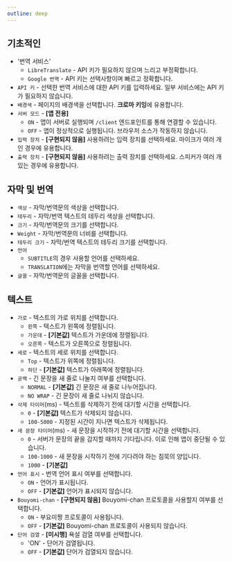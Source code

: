 ```yaml
---
outline: deep
---
```


## 기초적인
- '번역 서비스'
   - `LibreTranslate` - API 키가 필요하지 않으며 느리고 부정확합니다.
   - `Google 번역` - API 키는 선택사항이며 빠르고 정확합니다.
- `API 키` - 선택한 번역 서비스에 대한 API 키를 입력하세요. 일부 서비스에는 API 키가 필요하지 않습니다.
- `배경색` - 페이지의 배경색을 선택합니다. **크로마 키잉**에 유용합니다.
- `서버 모드` - **[앱 전용]**
   - `ON` - 앱이 서버로 실행되며 `/client` 엔드포인트를 통해 연결할 수 있습니다.
   - `OFF` - 앱이 정상적으로 실행됩니다. 브라우저 소스가 작동하지 않습니다.
- `입력 장치` - **[구현되지 않음]** 사용하려는 입력 장치를 선택하세요. 마이크가 여러 개인 경우에 유용합니다.
- `출력 장치` - **[구현되지 않음]** 사용하려는 출력 장치를 선택하세요. 스피커가 여러 개 있는 경우에 유용합니다.


## 자막 및 번역
- `색상` - 자막/번역문의 색상을 선택합니다.
- `테두리` - 자막/번역 텍스트의 테두리 색상을 선택합니다.
- `크기` - 자막/번역문의 크기를 선택합니다.
- `Weight` - 자막/번역문의 너비를 선택합니다.
- `테두리 크기` - 자막/번역 텍스트의 테두리 크기를 선택합니다.
- `언어`
   - `SUBTITLE`의 경우 사용할 언어를 선택하세요.
   - `TRANSLATION`에는 자막을 번역할 언어를 선택하세요.
- `글꼴` - 자막/번역문의 글꼴을 선택합니다.


## 텍스트
- `가로` - 텍스트의 가로 위치를 선택합니다.
   - `왼쪽` - 텍스트가 왼쪽에 정렬됩니다.
   - `가운데` - **[기본값]** 텍스트가 가운데에 정렬됩니다.
   - `오른쪽` - 텍스트가 오른쪽으로 정렬됩니다.
- `세로` - 텍스트의 세로 위치를 선택합니다.
   - `Top` - 텍스트가 위쪽에 정렬됩니다.
   - `하단` - **[기본값]** 텍스트가 아래쪽에 정렬됩니다.
- `공백` - 긴 문장을 새 줄로 나눌지 여부를 선택합니다.
   - `NORMAL` - **[기본값]** 긴 문장은 새 줄로 나누어집니다.
   - `NO WRAP` - 긴 문장이 새 줄로 나뉘지 않습니다.
- `삭제 타이머`(ms) - 텍스트를 삭제하기 전에 대기할 시간을 선택합니다.
   - `0` - **[기본값]** 텍스트가 삭제되지 않습니다.
   - `100-5000` - 지정된 시간이 지나면 텍스트가 삭제됩니다.
- `새 문장 타이머`(ms) - 새 문장을 시작하기 전에 대기할 시간을 선택합니다.
   - `0` - 서버가 문장의 끝을 감지할 때까지 기다립니다. 이로 인해 앱이 중단될 수 있습니다.
   - `100-1000` - 새 문장을 시작하기 전에 기다려야 하는 침묵의 양입니다.
   - `1000` - **[기본값]**
- `언어 표시` - 번역 언어 표시 여부를 선택합니다.
   - `ON` - 언어가 표시됩니다.
   - `OFF` - **[기본값]** 언어가 표시되지 않습니다.
- `Bouyomi-chan` - **[구현되지 않음]** Bouyomi-chan 프로토콜을 사용할지 여부를 선택합니다.
   - `ON` - 부요미짱 프로토콜이 사용됩니다.
   - `OFF` - **[기본값]** Bouyomi-chan 프로토콜이 사용되지 않습니다.
- `단어 검열` - **[미시행]** 욕설 검열 여부를 선택합니다.
   - 'ON' - 단어가 검열됩니다.
   - `OFF` - **[기본값]** 단어가 검열되지 않습니다.